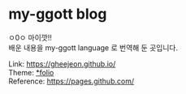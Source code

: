 # my-ggott blog
ㅇ0ㅇ 마이깟!!  
배운 내용을 my-ggott language 로 번역해 둔 곳입니다.

Link: https://gheejeon.github.io/  
Theme: [*folio](https://github.com/bogoli/-folio)  
Reference: https://pages.github.com/
